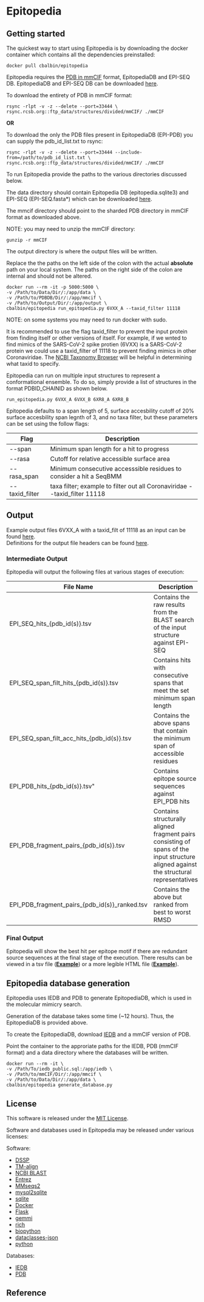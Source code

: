 # Epitopedia

## Getting started

The quickest way to start using Epitopedia is by downloading the docker container which contains all the dependencies preinstalled:

```shell
docker pull cbalbin/epitopedia
```

Epitopedia requires the [PDB in mmCIF](https://www.wwpdb.org/ftp/pdb-ftp-sites) format, EpitopediaDB and EPI-SEQ DB. EpitopediaDB and EPI-SEQ DB can be downloaded [here](https://fiudit-my.sharepoint.com/:u:/g/personal/cbalbin_fiu_edu/Ef9AbZ1H3v9CqiNLjuhtnPUBZIteRWvNEIIJ0_X0hMUTcw?e=7PHowv).


To download the entirety of PDB in mmCIF format:
```shell
rsync -rlpt -v -z --delete --port=33444 \
rsync.rcsb.org::ftp_data/structures/divided/mmCIF/ ./mmCIF
```

**OR**
<br>

To download the only the PDB files present in EpitopediaDB (EPI-PDB) you can supply the pdb_id_list.txt to rsync:
```shell
rsync -rlpt -v -z --delete --port=33444 --include-from=/path/to/pdb_id_list.txt \
rsync.rcsb.org::ftp_data/structures/divided/mmCIF/ ./mmCIF
```

To run Epitopedia provide the paths to the various directories discussed below.

The data directory should contain Epitopedia DB (epitopedia.sqlite3) and EPI-SEQ (EPI-SEQ.fasta*) which can be downloaded [here](https://fiudit-my.sharepoint.com/:u:/g/personal/cbalbin_fiu_edu/Ef9AbZ1H3v9CqiNLjuhtnPUBZIteRWvNEIIJ0_X0hMUTcw?e=7PHowv).

The mmcif directory should point to the sharded PDB directory in mmCIF format as downloaded above.

NOTE: you may need to unzip the mmCIF directory:
```shell
gunzip -r mmCIF
```

The output directory is where the output files will be written.

Replace the the paths on the left side of the colon with the actual **absolute** path on your local system. The paths on the right side of the colon are internal and should not be altered.

```shell
docker run --rm -it -p 5000:5000 \
-v /Path/to/Data/Dir/:/app/data \
-v /Path/to/PDBDB/Dir/:/app/mmcif \
-v /Path/to/Output/Dir/:/app/output \
cbalbin/epitopedia run_epitopedia.py 6VXX_A --taxid_filter 11118
```

NOTE: on some systems you may need to run docker with sudo.

It is recommended to use the flag taxid_filter to prevent the input protein from finding itself or other versions of itself. For example, if we wnted to find mimics of the SARS-CoV-2 spike protien (6VXX) is a SARS-CoV-2 protein
we could use a taxid_filter of 11118 to prevent finding mimics in other Coronaviridae. The [NCBI Taxonomy Browser](https://www.ncbi.nlm.nih.gov/Taxonomy/Browser/wwwtax.cgi) will be helpful in determining what taxid to specify.




Epitopedia can run on multiple input structures to represent a conformational ensemble. To do so, simply provide a list of structures in the format PDBID_CHAINID as shown below.
```shell
run_epitopedia.py 6VXX_A 6VXX_B 6XR8_A 6XR8_B
```

Epitopedia defaults to a span length of 5, surface accesbility cutoff of 20% surface accesbility span legnth of 3, and no taxa filter, but these parameters can be set using the follow flags:

Flag | Description
------------ | -------------
--span | Minimum span length for a hit to progress
--rasa | Cutoff for relative accessible surface area
--rasa_span | Minimum consecutive accesssible residues to consider a hit a SeqBMM
--taxid_filter | taxa filter; example to filter out all Coronaviridae --taxid_filter 11118


## Output

Example output files 6VXX_A with a taxid_filt of 11118 as an input can be found [here](example_output).
<br>
Definitions for the output file headers can be found [here](headers.md).
### Intermediate Output

Epitopedia will output the following files at various stages of execution:

File Name | Description
------------ | -------------
EPI_SEQ_hits_{pdb_id(s)}.tsv  | Contains the raw results from the BLAST search of the input structure against EPI-SEQ
EPI_SEQ_span_filt_hits_{pdb_id(s)}.tsv | Contains hits  with consecutive spans that meet the set minimum span length
EPI_SEQ_span_filt_acc_hits_{pdb_id(s)}.tsv | Contains the above spans that contain the minimum span of accessible residues
EPI_PDB_hits_{pdb_id(s)}.tsv" | Contains epitope source sequences against EPI_PDB hits
EPI_PDB_fragment_pairs_{pdb_id(s)}.tsv | Contains structurally aligned fragment pairs consisting of spans of the input structure aligned against the structural representatives
EPI_PDB_fragment_pairs_{pdb_id(s)}_ranked.tsv | Contains the above but ranked from best to worst RMSD

### Final Output


Epitopedia will show the best hit per epitope motif if there are redundant source sequences at the final stage of the execution. There results can be viewed in a tsv file ([**Example**](example_output/EPI_PDB_fragment_pairs_6VXX_A_best.tsv)) or a more legible HTML file ([**Example**](https://cbalbin-fiu.github.io/)).

<!-- [**Click here**](https://cbalbin-fiu.github.io/) for an example of the HTML output using input structure 6VXX_A with a taxid_filt of 11118. -->



## Epitopedia database generation

Epitopedia uses IEDB and PDB to generate EpitopediaDB, which is used in the molecular mimicry search.

Generation of the database takes some time (~12 hours). Thus, the EpitopediaDB is provided above.

To create the EpitopediaDB, download [IEDB](https://www.iedb.org/downloader.php?file_name=doc/iedb_public.sql.gz) and a mmCIF version of PDB.

Point the container to the approriate paths for the IEDB, PDB (mmCIF format) and a data directory where the databases will be written.


```shell
docker run --rm -it \
-v /Path/To/iedb_public.sql:/app/iedb \
-v /Path/to/mmCIF/Dir/:/app/mmcif \
-v /Path/to/Data/Dir/:/app/data \
cbalbin/epitopedia generate_database.py
```

## License

This software is released under the [MIT License](LICENSE).

Software and databases used in Epitopedia may be released under various licenses:

Software:

* [DSSP](https://github.com/cmbi/dssp/blob/master/COPYING)
* [TM-align](https://zhanggroup.org/TM-align/TMalign.f)
* [NCBI BLAST](https://www.ncbi.nlm.nih.gov/IEB/ToolBox/CPP_DOC/lxr/source/scripts/projects/blast/LICENSE)
* [Entrez](https://www.ncbi.nlm.nih.gov/IEB/ToolBox/CPP_DOC/lxr/source/scripts/projects/blast/LICENSE)
* [MMseqs2](https://github.com/soedinglab/MMseqs2/blob/master/LICENSE.md)
* [mysql2sqlite](https://github.com/dumblob/mysql2sqlite/blob/master/LICENSE)
* [sqlite](https://www.sqlite.org/copyright.html)
* [Docker](https://github.com/docker/cli/blob/master/LICENSE)
* [Flask](https://github.com/pallets/flask/blob/main/LICENSE.rst)
* [gemmi](https://github.com/project-gemmi/gemmi/blob/master/LICENSE.txt)
* [rich](https://github.com/willmcgugan/rich/blob/master/LICENSE)
* [biopython](https://github.com/biopython/biopython/blob/master/LICENSE.rst)
* [dataclasses-json](https://github.com/lidatong/dataclasses-json/blob/master/LICENSE)
* [python](https://github.com/python/cpython/blob/main/LICENSE)

Databases:
* [IEDB](http://www.iedb.org/terms_of_use_v3.php)
* [PDB](https://www.rcsb.org/pages/usage-policy)


## Reference
